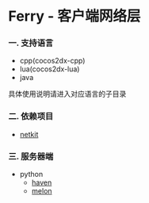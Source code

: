 # Ferry - 客户端网络层

### 一. 支持语言
* cpp(cocos2dx-cpp)
* lua(cocos2dx-lua)
* java

具体使用说明请进入对应语言的子目录

### 二. 依赖项目
* [netkit](https://github.com/dantezhu/netkit)

### 三. 服务器端

* python
    * [haven](https://github.com/dantezhu/haven)
    * [melon](https://github.com/dantezhu/melon)




